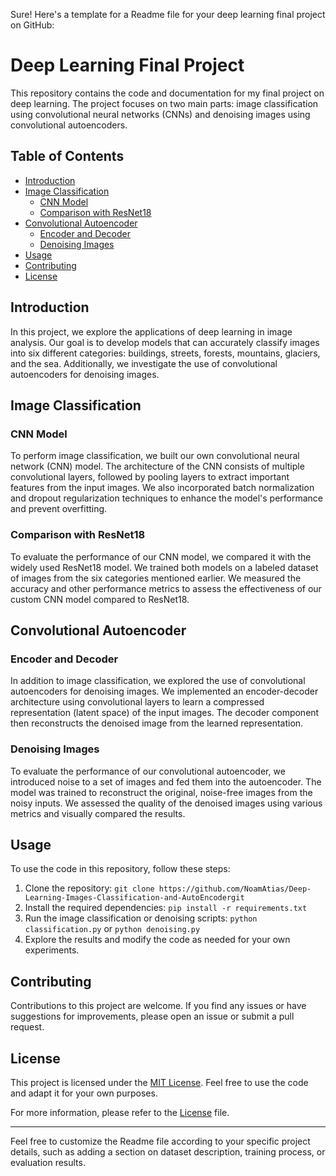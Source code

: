 Sure! Here's a template for a Readme file for your deep learning final project on GitHub:

# Deep Learning Final Project

This repository contains the code and documentation for my final project on deep learning. The project focuses on two main parts: image classification using convolutional neural networks (CNNs) and denoising images using convolutional autoencoders.

## Table of Contents

- [Introduction](#introduction)
- [Image Classification](#image-classification)
  - [CNN Model](#cnn-model)
  - [Comparison with ResNet18](#comparison-with-resnet18)
- [Convolutional Autoencoder](#convolutional-autoencoder)
  - [Encoder and Decoder](#encoder-and-decoder)
  - [Denoising Images](#denoising-images)
- [Usage](#usage)
- [Contributing](#contributing)
- [License](#license)

## Introduction

In this project, we explore the applications of deep learning in image analysis. Our goal is to develop models that can accurately classify images into six different categories: buildings, streets, forests, mountains, glaciers, and the sea. Additionally, we investigate the use of convolutional autoencoders for denoising images.

## Image Classification

### CNN Model

To perform image classification, we built our own convolutional neural network (CNN) model. The architecture of the CNN consists of multiple convolutional layers, followed by pooling layers to extract important features from the input images. We also incorporated batch normalization and dropout regularization techniques to enhance the model's performance and prevent overfitting.

### Comparison with ResNet18

To evaluate the performance of our CNN model, we compared it with the widely used ResNet18 model. We trained both models on a labeled dataset of images from the six categories mentioned earlier. We measured the accuracy and other performance metrics to assess the effectiveness of our custom CNN model compared to ResNet18.

## Convolutional Autoencoder

### Encoder and Decoder

In addition to image classification, we explored the use of convolutional autoencoders for denoising images. We implemented an encoder-decoder architecture using convolutional layers to learn a compressed representation (latent space) of the input images. The decoder component then reconstructs the denoised image from the learned representation.

### Denoising Images

To evaluate the performance of our convolutional autoencoder, we introduced noise to a set of images and fed them into the autoencoder. The model was trained to reconstruct the original, noise-free images from the noisy inputs. We assessed the quality of the denoised images using various metrics and visually compared the results.

## Usage

To use the code in this repository, follow these steps:

1. Clone the repository: `git clone https://github.com/NoamAtias/Deep-Learning-Images-Classification-and-AutoEncodergit`
2. Install the required dependencies: `pip install -r requirements.txt`
3. Run the image classification or denoising scripts: `python classification.py` or `python denoising.py`
4. Explore the results and modify the code as needed for your own experiments.

## Contributing

Contributions to this project are welcome. If you find any issues or have suggestions for improvements, please open an issue or submit a pull request.

## License

This project is licensed under the [MIT License](LICENSE). Feel free to use the code and adapt it for your own purposes.

For more information, please refer to the [License](LICENSE) file.

---

Feel free to customize the Readme file according to your specific project details, such as adding a section on dataset description, training process, or evaluation results.
